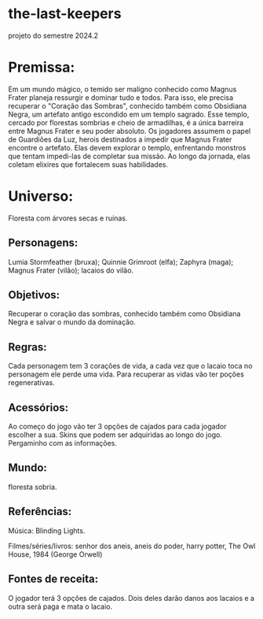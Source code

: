 # the-last-keepers
projeto do semestre 2024.2


# Premissa:

Em um mundo mágico, o temido ser maligno conhecido como Magnus Frater planeja ressurgir e dominar tudo e todos. Para isso, ele precisa recuperar o "Coração das Sombras", conhecido também como Obsidiana Negra, um artefato antigo escondido em um templo sagrado. Esse templo, cercado por florestas sombrias e cheio de armadilhas, é a única barreira entre Magnus Frater e seu poder absoluto.
Os jogadores assumem o papel de Guardiões da Luz, herois destinados a impedir que Magnus Frater encontre o artefato. 
Elas devem explorar o templo, enfrentando monstros que tentam impedi-las de completar sua missão. Ao longo da jornada, elas coletam elixires que fortalecem suas habilidades.

# Universo:
Floresta com árvores secas e ruínas.

## Personagens:

Lumia Stormfeather (bruxa); Quinnie Grimroot (elfa); Zaphyra (maga); Magnus Frater (vilão); lacaios do vilão.

## Objetivos:

Recuperar o coração das sombras, conhecido também como Obsidiana Negra e salvar o mundo da dominação.

## Regras:

Cada personagem tem 3 corações de vida, a cada vez que o lacaio toca no personagem ele perde uma vida. Para recuperar as vidas vão ter poções regenerativas.


##  Acessórios:

Ao começo do jogo vão ter 3 opções de cajados para cada jogador escolher a sua.
Skins que podem ser adquiridas ao longo do jogo.
Pergaminho com as informações.

## Mundo:

floresta sobria. 

## Referências:

Música: Blinding Lights.

Filmes/séries/livros: senhor dos aneis, aneis do poder, harry potter, The Owl House, 1984 (George Orwell)


## Fontes de receita:

O jogador terá 3 opções de cajados. Dois deles darão danos aos lacaios e a outra será paga e mata o lacaio.
